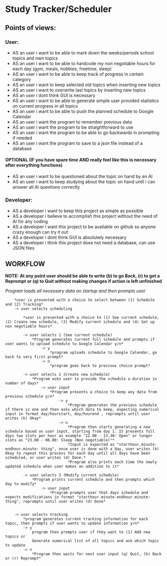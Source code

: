 # Study Tracker/Scheduler

## Points of views:
### User:
- AS an user i want to be able to mark down the weeks/periods school topics and own topics
- AS an user i want to be able to hardcode my non negotiable hours for each day (gym, meals, hobbies, freetime, sleep)
- AS an user i want to be able to keep track of progress in certain category
- AS an user i want to keep selected old topics when inserting new topics
- AS an user i want to overwrite last topics by inserting new topics
- AS an user i dont think GUI is necessary
- AS an user i want to be able to generate simple user provided statistics on current progress in all topics
- AS an user i want to be able to push the planned schedule to Google Calendar
- AS an user i want the program	to remember previous data
- AS an user i want the program to be straightforward to use
- AS an user i want the program to be able to go backwards in prompting if needed
- AS an user i want the program to save to a json file instead of a database


#### OPTIONAL (IF you have spare time AND really feel like this is necessary after everything functions)
- AS an user i want to be questioned about the topic on hand by an AI
- AS an user i want to keep studying about the topic on hand until i can answer all AI questions correctly

### Developer:
- AS a developer i want to keep this project as simple as possible
- AS a developer i believe to accomplish this project without the need of AI for any coding
- AS a developer i want this project to be available on github so anyone crazy enough can try it out
- AS a developer i dont think GUI is absolutely necessary
- AS a developer i think this project does not need a database, can use JSON files



## WORKFLOW

**NOTE: At any point user should be able to write (b) to go Back, (r) to get a Reprompt or (q) to Quit without making changes if action is left unfinished**

*Program loads all necessary data on startup and then prompts user*
```
    *user is presented with a choice to select between (1) Schedule and (2) Tracking*
    -> user selects scheduling

        *user is presented with a choice to (1) See current schedule, (2) Create new schedule, (3) Modify current schedule and (4) Set up non negotiable hours*

        -> user selects 1 (See current schedule)
            *Program generates current full schedule and prompts if user wants to upload schedule to Google Calendar y/n*
                -> y
                    *program uploads schedule to Google Calendar, go back to very first prompt*
                -> n
                    *program goes back to previous choice prompt*

        -> user selects 2 (Create new schedule)
            *Program asks user to provide the schedule a duration in number of days*
                -> user input
                    *Program presents a choice to keep any data from previous schedule y/n*
                        -> y
                            *Program generates the previous schedule if there is one and then asks which data to keep, expecting numerical input in format day/hourstart, day/hourend , reprompts until user writes (k) Okay*
                        -> n
                            *Program then starts generating a new schedule based on user input, starting from day 1. It presents full days two slots per hour as example "12.00 - 13.30: Open" or longer slots as "23.00 - 06.00: Sleep (Non negotiable)"*
                            *Input is expected as "starthour.minute-endhour.minute: thing", once user is done with a day, user writes (k) Okay to repeat this process for each day until all days have been scheduled, or user writes (d) Done.*
                            *Program also prints each time the newly updated schedule when user makes an addition to it*

        -> user selects 3 (Modify current schedule)
            *Program prints current schedule and then prompts which day to modify*
                -> user input
                    *Program prompts user that days schedule and expects modifications in format "starthour.minute-endhour.minute: thing", reprompts until user writes (d) Done*


    -> user selects tracking
        *program generates current tracking information for each topic, then prompts if user wants to update information y/n*
        -> y
            program then prompts user if they want to (1) Add new topics or
            Generate numerical list of all topics and ask which topic to update
        -> n
            *Program then waits for next user input (q) Quit, (b) Back or (r) Reprompt*
```
